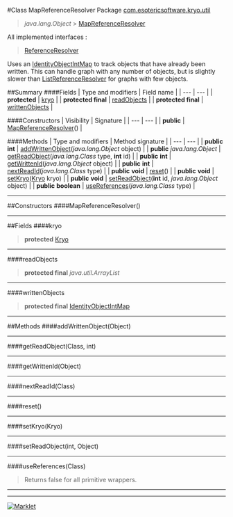 #Class MapReferenceResolver
Package [com.esotericsoftware.kryo.util](README.md)<br>

> *java.lang.Object* > [MapReferenceResolver](MapReferenceResolver.md)

All implemented interfaces :
> [ReferenceResolver](../ReferenceResolver.md)

Uses an [IdentityObjectIntMap](IdentityObjectIntMap.md) to track objects that have already been written. This can handle graph with any number of
 objects, but is slightly slower than [ListReferenceResolver](ListReferenceResolver.md) for graphs with few objects.


##Summary
####Fields
| Type and modifiers | Field name |
| --- | --- |
| **protected** | [kryo](#kryo) |
| **protected final** | [readObjects](#readobjects) |
| **protected final** | [writtenObjects](#writtenobjects) |

####Constructors
| Visibility | Signature |
| --- | --- |
| **public** | [MapReferenceResolver](#mapreferenceresolver)() |

####Methods
| Type and modifiers | Method signature |
| --- | --- |
| **public** **int** | [addWrittenObject](#addwrittenobjectobject)(*java.lang.Object* object) |
| **public** *java.lang.Object* | [getReadObject](#getreadobjectclass-int)(*java.lang.Class* type, **int** id) |
| **public** **int** | [getWrittenId](#getwrittenidobject)(*java.lang.Object* object) |
| **public** **int** | [nextReadId](#nextreadidclass)(*java.lang.Class* type) |
| **public** **void** | [reset](#reset)() |
| **public** **void** | [setKryo](#setkryokryo)([Kryo](../Kryo.md) kryo) |
| **public** **void** | [setReadObject](#setreadobjectint-object)(**int** id, *java.lang.Object* object) |
| **public** **boolean** | [useReferences](#usereferencesclass)(*java.lang.Class* type) |

---


##Constructors
####MapReferenceResolver()
> 


---


##Fields
####kryo
> **protected** [Kryo](../Kryo.md)

> 

---

####readObjects
> **protected final** *java.util.ArrayList*

> 

---

####writtenObjects
> **protected final** [IdentityObjectIntMap](IdentityObjectIntMap.md)

> 

---


##Methods
####addWrittenObject(Object)
> 


---

####getReadObject(Class, int)
> 


---

####getWrittenId(Object)
> 


---

####nextReadId(Class)
> 


---

####reset()
> 


---

####setKryo(Kryo)
> 


---

####setReadObject(int, Object)
> 


---

####useReferences(Class)
> Returns false for all primitive wrappers.


---

---

[![Marklet](https://img.shields.io/badge/Generated%20by-Marklet-green.svg)](https://github.com/Faylixe/marklet)